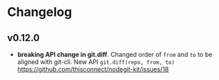 # Changelog

## v0.12.0

- **breaking API change in git.diff**. Changed order of `from` and `to` to be aligned with git-cli. New API `git.diff(repo, from, to)`
https://github.com/thisconnect/nodegit-kit/issues/18
